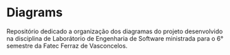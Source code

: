 # Diagrams
Repositório dedicado a organização dos diagramas do projeto desenvolvido na disciplina de Laborátorio de Engenharia de Software ministrada para o 6° semestre da Fatec Ferraz de Vasconcelos.
